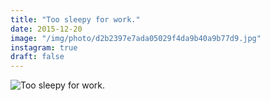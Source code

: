 ```yaml
---
title: "Too sleepy for work."
date: 2015-12-20
image: "/img/photo/d2b2397e7ada05029f4da9b40a9b77d9.jpg"
instagram: true
draft: false
---
```


![Too sleepy for work.](/img/photo/d2b2397e7ada05029f4da9b40a9b77d9.jpg)
